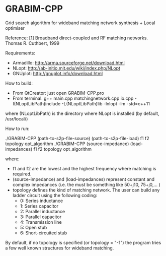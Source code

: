 # GRABIM-CPP
Grid search algorithm for wideband matching network synthesis + Local optimiser

Reference:
[1] Broadband direct-coupled and RF matching networks. Thomas R. Cuthbert, 1999

Requirements:

* Armadillo: http://arma.sourceforge.net/download.html
* NLopt: http://ab-initio.mit.edu/wiki/index.php/NLopt
* GNUplot: http://gnuplot.info/download.html

How to build:

* From QtCreator: just open GRABIM-CPP.pro
* From terminal: g++ main.cpp matchingnetwork.cpp io.cpp -I(NLoptLibPath)include -L(NLoptLibPath)lib -lnlopt -lm -std=c++11

where (NLoptLibPath) is the directory where NLopt is installed (by default, /usr/local/)


How to run:

./GRABIM-CPP (path-to-s2p-file-source) (path-to-s2p-file-load) f1 f2 topology opt_algorithm
./GRABIM-CPP (source-impedance) (load-impedances) f1 f2 topology opt_algorithm


where:

* f1 and f2 are the lowest and the highest frequency where matching is required.
* (source-impedance) and (load-impedances) represent constant and complex impedances (i.e. the must be something like 50+j10, 75+j0,... )
* topology defines the kind of matching network. The user can build any ladder circuit using the following coding:
  - 0: Series inductance
  - 1: Series capacitor
  - 2: Parallel inductance
  - 3: Parallel capacitor
  - 4: Transmission line
  - 5: Open stub
  - 6: Short-circuited stub 

By default, if no topology is specified (or topology = "-1") the program tries a few well known structures for wideband matching.

